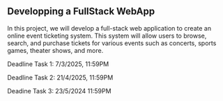 ## Developping a FullStack WebApp 

In this project, we will develop a full-stack web application to create an online event ticketing system.
This system will allow users to browse, search, and purchase tickets for various events such as concerts,
sports games, theater shows, and more.

Deadline Task 1: 7/3/2025, 11:59PM

Deadline Task 2: 21/4/2025, 11:59PM

Deadine Task 3: 23/5/2024 11:59PM
